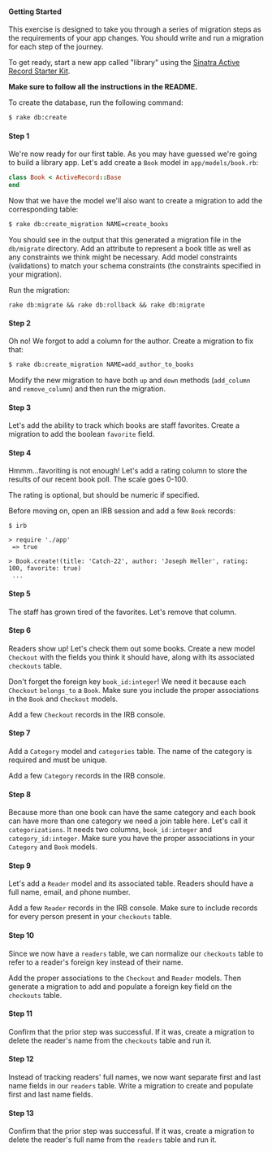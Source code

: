 #### Getting Started

This exercise is designed to take you through a series of migration steps as the
requirements of your app changes. You should write and run a migration for each
step of the journey.

To get ready, start a new app called "library" using the [Sinatra Active Record
Starter Kit](https://github.com/launchacademy/sinatra-activerecord-starter-kit).

**Make sure to follow all the instructions in the README.**

To create the database, run the following command:

```bash
$ rake db:create
```

#### Step 1

We're now ready for our first table.  As you may have guessed we're going to
build a library app. Let's add create a `Book` model in `app/models/book.rb`:

```ruby
class Book < ActiveRecord::Base
end
```

Now that we have the model we'll also want to create a migration to add the
corresponding table:

```bash
$ rake db:create_migration NAME=create_books
```

You should see in the output that this generated a migration file in the
`db/migrate` directory. Add an attribute to represent a book title as well as
any constraints we think might be necessary. Add model constraints (validations)
to match your schema constraints (the constraints specified in your migration).

Run the migration:

```no-highlight
rake db:migrate && rake db:rollback && rake db:migrate
```

#### Step 2

Oh no! We forgot to add a column for the author. Create a migration to fix that:

```bash
$ rake db:create_migration NAME=add_author_to_books
```

Modify the new migration to have both `up` and `down` methods (`add_column` and
`remove_column`) and then run the migration.

#### Step 3

Let's add the ability to track which books are staff favorites. Create a
migration to add the boolean `favorite` field.

#### Step 4

Hmmm...favoriting is not enough! Let's add a rating column to store the results
of our recent book poll. The scale goes 0-100.

The rating is optional, but should be numeric if specified.

Before moving on, open an IRB session and add a few `Book` records:

```no-highlight
$ irb

> require './app'
 => true

> Book.create!(title: 'Catch-22', author: 'Joseph Heller', rating: 100, favorite: true)
 ...
```

#### Step 5

The staff has grown tired of the favorites. Let's remove that column.

#### Step 6

Readers show up! Let's check them out some books. Create a new model `Checkout`
with the fields you think it should have, along with its associated `checkouts`
table.

Don't forget the foreign key `book_id:integer`! We need it because each
`Checkout` `belongs_to` a `Book`. Make sure you include the proper associations
in the `Book` and `Checkout` models.

Add a few `Checkout` records in the IRB console.

#### Step 7

Add a `Category` model and `categories` table. The name of the category is
required and must be unique.

Add a few `Category` records in the IRB console.

#### Step 8

Because more than one book can have the same category and each book can have
more than one category we need a join table here.  Let's call it
`categorizations`.  It needs two columns, `book_id:integer` and
`category_id:integer`. Make sure you have the proper associations in your
`Category` and `Book` models.

#### Step 9

Let's add a `Reader` model and its associated table. Readers should have a full
name, email, and phone number.

Add a few `Reader` records in the IRB console. Make sure to include records for
every person present in your `checkouts` table.

#### Step 10

Since we now have a `readers` table, we can normalize our `checkouts` table to
refer to a reader's foreign key instead of their name.

Add the proper associations to the `Checkout` and `Reader` models. Then generate
a migration to add and populate a foreign key field on the `checkouts` table.

#### Step 11

Confirm that the prior step was successful. If it was, create a migration to
delete the reader's name from the `checkouts` table and run it.

#### Step 12

Instead of tracking readers' full names, we now want separate first and last
name fields in our `readers` table. Write a migration to create and populate
first and last name fields.

#### Step 13

Confirm that the prior step was successful. If it was, create a migration to
delete the reader's full name from the `readers` table and run it.
